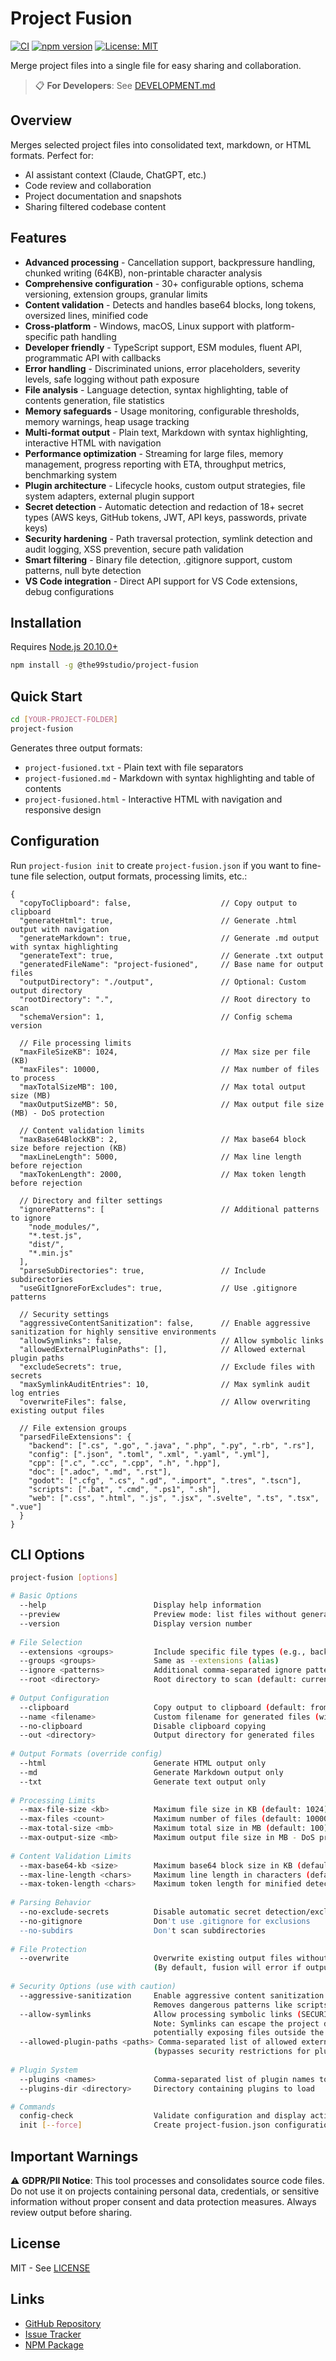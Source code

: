 # Project Fusion

[![CI](https://img.shields.io/github/actions/workflow/status/the99studio/project-fusion/ci.yml?label=CI&logo=github)](https://github.com/the99studio/project-fusion/actions/workflows/ci.yml)
[![npm version](https://img.shields.io/npm/v/@the99studio/project-fusion.svg)](https://www.npmjs.com/package/@the99studio/project-fusion)
[![License: MIT](https://img.shields.io/badge/License-MIT-yellow.svg)](https://opensource.org/licenses/MIT)

Merge project files into a single file for easy sharing and collaboration.

> 📋 **For Developers**: See [DEVELOPMENT.md](./DEVELOPMENT.md)

## Overview

Merges selected project files into consolidated text, markdown, or HTML formats. Perfect for:
- AI assistant context (Claude, ChatGPT, etc.)
- Code review and collaboration
- Project documentation and snapshots
- Sharing filtered codebase content

## Features

- **Advanced processing** - Cancellation support, backpressure handling, chunked writing (64KB), non-printable character analysis
- **Comprehensive configuration** - 30+ configurable options, schema versioning, extension groups, granular limits
- **Content validation** - Detects and handles base64 blocks, long tokens, oversized lines, minified code
- **Cross-platform** - Windows, macOS, Linux support with platform-specific path handling
- **Developer friendly** - TypeScript support, ESM modules, fluent API, programmatic API with callbacks
- **Error handling** - Discriminated unions, error placeholders, severity levels, safe logging without path exposure
- **File analysis** - Language detection, syntax highlighting, table of contents generation, file statistics
- **Memory safeguards** - Usage monitoring, configurable thresholds, memory warnings, heap usage tracking
- **Multi-format output** - Plain text, Markdown with syntax highlighting, interactive HTML with navigation
- **Performance optimization** - Streaming for large files, memory management, progress reporting with ETA, throughput metrics, benchmarking system
- **Plugin architecture** - Lifecycle hooks, custom output strategies, file system adapters, external plugin support
- **Secret detection** - Automatic detection and redaction of 18+ secret types (AWS keys, GitHub tokens, JWT, API keys, passwords, private keys)
- **Security hardening** - Path traversal protection, symlink detection and audit logging, XSS prevention, secure path validation
- **Smart filtering** - Binary file detection, .gitignore support, custom patterns, null byte detection
- **VS Code integration** - Direct API support for VS Code extensions, debug configurations

## Installation

Requires [Node.js 20.10.0+](https://nodejs.org/en/download)

```bash
npm install -g @the99studio/project-fusion
```

## Quick Start

```bash
cd [YOUR-PROJECT-FOLDER]
project-fusion
```

Generates three output formats:
- `project-fusioned.txt` - Plain text with file separators
- `project-fusioned.md` - Markdown with syntax highlighting and table of contents
- `project-fusioned.html` - Interactive HTML with navigation and responsive design

## Configuration

Run `project-fusion init` to create `project-fusion.json` if you want to fine-tune file selection, output formats, processing limits, etc.:

```jsonc
{
  "copyToClipboard": false,                    // Copy output to clipboard
  "generateHtml": true,                        // Generate .html output with navigation
  "generateMarkdown": true,                    // Generate .md output with syntax highlighting
  "generateText": true,                        // Generate .txt output
  "generatedFileName": "project-fusioned",     // Base name for output files
  "outputDirectory": "./output",               // Optional: Custom output directory
  "rootDirectory": ".",                        // Root directory to scan
  "schemaVersion": 1,                          // Config schema version
  
  // File processing limits
  "maxFileSizeKB": 1024,                       // Max size per file (KB)
  "maxFiles": 10000,                           // Max number of files to process
  "maxTotalSizeMB": 100,                       // Max total output size (MB)
  "maxOutputSizeMB": 50,                       // Max output file size (MB) - DoS protection
  
  // Content validation limits
  "maxBase64BlockKB": 2,                       // Max base64 block size before rejection (KB)
  "maxLineLength": 5000,                       // Max line length before rejection
  "maxTokenLength": 2000,                      // Max token length before rejection
  
  // Directory and filter settings
  "ignorePatterns": [                          // Additional patterns to ignore
    "node_modules/",
    "*.test.js",
    "dist/",
    "*.min.js"
  ],
  "parseSubDirectories": true,                 // Include subdirectories
  "useGitIgnoreForExcludes": true,             // Use .gitignore patterns
  
  // Security settings
  "aggressiveContentSanitization": false,      // Enable aggressive sanitization for highly sensitive environments
  "allowSymlinks": false,                      // Allow symbolic links
  "allowedExternalPluginPaths": [],            // Allowed external plugin paths
  "excludeSecrets": true,                      // Exclude files with secrets
  "maxSymlinkAuditEntries": 10,                // Max symlink audit log entries
  "overwriteFiles": false,                     // Allow overwriting existing output files
  
  // File extension groups
  "parsedFileExtensions": {
    "backend": [".cs", ".go", ".java", ".php", ".py", ".rb", ".rs"],
    "config": [".json", ".toml", ".xml", ".yaml", ".yml"],
    "cpp": [".c", ".cc", ".cpp", ".h", ".hpp"],
    "doc": [".adoc", ".md", ".rst"],
    "godot": [".cfg", ".cs", ".gd", ".import", ".tres", ".tscn"],
    "scripts": [".bat", ".cmd", ".ps1", ".sh"],
    "web": [".css", ".html", ".js", ".jsx", ".svelte", ".ts", ".tsx", ".vue"]
  }
}
```

## CLI Options

```bash
project-fusion [options]

# Basic Options
  --help                        Display help information
  --preview                     Preview mode: list files without generating output
  --version                     Display version number
  
# File Selection
  --extensions <groups>         Include specific file types (e.g., backend,web,config)
  --groups <groups>             Same as --extensions (alias)
  --ignore <patterns>           Additional comma-separated ignore patterns
  --root <directory>            Root directory to scan (default: current directory)
  
# Output Configuration  
  --clipboard                   Copy output to clipboard (default: from config)
  --name <filename>             Custom filename for generated files (without extension)
  --no-clipboard                Disable clipboard copying
  --out <directory>             Output directory for generated files
  
# Output Formats (override config)
  --html                        Generate HTML output only
  --md                          Generate Markdown output only  
  --txt                         Generate text output only
  
# Processing Limits
  --max-file-size <kb>          Maximum file size in KB (default: 1024)
  --max-files <count>           Maximum number of files (default: 10000)
  --max-total-size <mb>         Maximum total size in MB (default: 100)
  --max-output-size <mb>        Maximum output file size in MB - DoS protection (default: 50)
  
# Content Validation Limits
  --max-base64-kb <size>        Maximum base64 block size in KB (default: 2)
  --max-line-length <chars>     Maximum line length in characters (default: 5000)
  --max-token-length <chars>    Maximum token length for minified detection (default: 2000)
  
# Parsing Behavior
  --no-exclude-secrets          Disable automatic secret detection/exclusion
  --no-gitignore                Don't use .gitignore for exclusions
  --no-subdirs                  Don't scan subdirectories
  
# File Protection
  --overwrite                   Overwrite existing output files without prompting
                                (By default, fusion will error if output files exist)
  
# Security Options (use with caution)
  --aggressive-sanitization     Enable aggressive content sanitization for highly sensitive environments
                                Removes dangerous patterns like scripts, iframes, eval functions, etc.
  --allow-symlinks              Allow processing symbolic links (SECURITY WARNING)
                                Note: Symlinks can escape the project directory,
                                potentially exposing files outside the intended scope
  --allowed-plugin-paths <paths> Comma-separated list of allowed external plugin paths
                                (bypasses security restrictions for plugin loading)
  
# Plugin System
  --plugins <names>             Comma-separated list of plugin names to enable
  --plugins-dir <directory>     Directory containing plugins to load

# Commands
  config-check                  Validate configuration and display active settings
  init [--force]                Create project-fusion.json configuration file
```

## Important Warnings

⚠️ **GDPR/PII Notice**: This tool processes and consolidates source code files. Do not use it on projects containing personal data, credentials, or sensitive information without proper consent and data protection measures. Always review output before sharing.

## License

MIT - See [LICENSE](./LICENSE)

## Links

- [GitHub Repository](https://github.com/the99studio/project-fusion)
- [Issue Tracker](https://github.com/the99studio/project-fusion/issues)
- [NPM Package](https://npmjs.com/package/@the99studio/project-fusion)